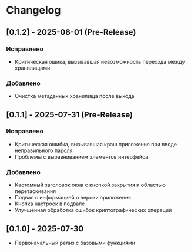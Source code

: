# Changelog
## [0.1.2] - 2025-08-01 (Pre-Release)
### Исправлено
- Критическая ошика, вызывавшая невозможность перехода между хранилищами
### Добавлено
- Очистка метаданных хранилища после выхода

## [0.1.1] - 2025-07-31 (Pre-Release)
### Исправлено
- Критическая ошибка, вызывавшая краш приложения при вводе неправильного пароля
- Проблемы с выравниванием элементов интерфейса

### Добавлено
- Кастомный заголовок окна с кнопкой закрытия и областью перетаскивания
- Подвал с информацией о версии приложения
- Кнопка настроек в подвале
- Улучшенная обработка ошибок криптографических операций

## [0.1.0] - 2025-07-30
- Первоначальный релиз с базовыми функциями

